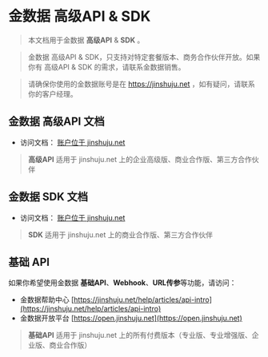 # 金数据 高级API & SDK

> 本文档用于金数据 **高级API** & **SDK** 。

> 金数据 高级API & SDK，只支持对特定套餐版本、商务合作伙伴开放。如果你有 高级API & SDK 的需求，请联系金数据销售。

> 请确保你使用的金数据账号是在 https://jinshuju.net ，如有疑问，请联系你的客户经理。

## 金数据 高级API 文档

* 访问文档： [账户位于 jinshuju.net](jinshuju-net-api.md)

> **高级API** 适用于 jinshuju.net 上的企业高级版、商业合作版、第三方合作伙伴

## 金数据 SDK 文档

* 访问文档： [账户位于 jinshuju.net](jinshuju-net-sdk.md)

> **SDK** 适用于 jinshuju.net 上的商业合作版、第三方合作伙伴

## 基础 API

如果你希望使用金数据 **基础API**、**Webhook**、**URL传参**等功能，请访问：

* 金数据帮助中心 [https://jinshuju.net/help/articles/api-intro](https://jinshuju.net/help/articles/api-intro)
* 金数据开放平台 [https://open.jinshuju.net](https://open.jinshuju.net)

> **基础API** 适用于 jinshuju.net 上的所有付费版本（专业版、专业增强版、企业版、商业合作版）
